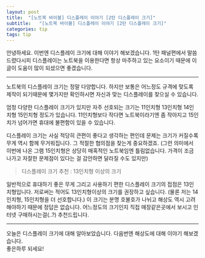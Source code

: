```yaml
---
layout: post
title:  "[노트북 바이블] 디스플레이 이야기 [2탄 디스플레이 크기]"
subtitle:   "[노트북 바이블] 디스플레이 이야기 [2탄 디스플레이 크기]"
categories: tip
tags: tip
---
```















안녕하세요. 이번엔 디스플레이 크기에 대해 이야기 해보겠습니다. 1탄 패널편에서 말씀 드렸다시피 디스플레이는 노트북을 이용한다면 항상 마주하고 있는 요소이기 때문에 이 글이 도움이 많이 되셨으면 좋겠습니다.

























* * *

























노트북의 디스플레이 크기는 정말 다양합니다. 하지만 보통은 어느정도 규격에 맞도록 제작이 되기때문에 몇가지만 확인하시면 자신과 맞는 디스플레이를 찾으실 수 있습니다.

























엄청 다양한 디스플레이 크기가 있지만 자주 선호되는 크기는 11인치형 13인치형 14인치형 15인치형 정도가 있습니다. 11인치형보다 작다면 노트북이라기엔 좀 작아지고 15인치가 넘어가면 휴대에 불편함이 있을 수 있습니다.

























디스플레이 크기는 사실 적당히 큰편이 좋다고 생각하는 편인데 문제는 크기가 커질수록 무게 역시 함께 무거워집니다. 그 적절한 협의점을 찾는게 중요하겠죠. (그런 의미에서 이번에 나온 그램 15인치형은 상당히 매혹적인 노트북임엔 틀림없습니다. 가격이 조금 나가고 자잘한 문제점이 있다는 걸 감안하면 달라질 수도 있지만)

























> 디스플레이 크기 추천 : 13인치형 이상의 크기

























일반적으로 휴대하기 좋은 무게 그리고 사용하기 편한 디스플레이 크기의 접점은 13인치형입니다. 저로써는 적어도 13인치형이상의 크기를 권장하고 싶습니다. (물론 저는 14인치형, 15인치형을 더 선호합니다.) 이 크기는 분명 호불호가 나뉘고 해상도 역시 고려해야하기 때문에 정답은 없습니다. 어느정도의 크기인지 직접 매장같은곳에서 보시고 인터넷 구매하시는걸(..?) 추천드립니다.

























* * *

























오늘은 디스플레이 크기에 대해 알아보았습니다. 다음번엔 해상도에 대해 이야기 해보겠습니다.  
좋은하루 되세요!
